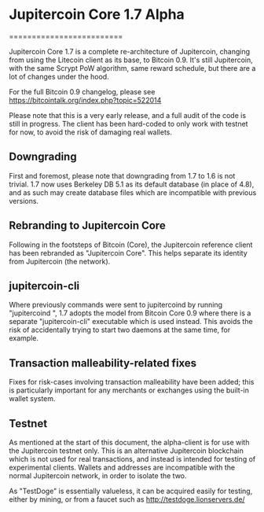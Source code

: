 # Jupitercoin Core 1.7 Alpha
=========================

Jupitercoin Core 1.7 is a complete re-architecture of Jupitercoin, changing from
using the Litecoin client as its base, to Bitcoin 0.9. It's still Jupitercoin,
with the same Scrypt PoW algorithm, same reward schedule, but there are a 
lot of changes under the hood.


For the full Bitcoin 0.9 changelog, please see https://bitcointalk.org/index.php?topic=522014

Please note that this is a very early release, and a full audit of the code
is still in progress. The client has been hard-coded to only work with testnet
for now, to avoid the risk of damaging real wallets.


Downgrading
-----------

First and foremost, please note that downgrading from 1.7 to 1.6 is not trivial.
1.7 now uses Berkeley DB 5.1 as its default database (in place of 4.8), and as
such may create database files which are incompatible with previous versions.

Rebranding to Jupitercoin Core
---------------------------

Following in the footsteps of Bitcoin (Core), the Jupitercoin reference client
has been rebranded as "Jupitercoin Core". This helps separate its identity
from Jupitercoin (the network).

jupitercoin-cli
------------

Where previously commands were sent to jupitercoind by running
"jupitercoind <command>", 1.7 adopts the model from Bitcoin Core 0.9 where there is
a separate "jupitercoin-cli" executable which is used instead. This avoids the risk
of accidentally trying to start two daemons at the same time, for example.


Transaction malleability-related fixes
--------------------------------------

Fixes for risk-cases involving transaction malleability have been added; this
is particularly important for any merchants or exchanges using the built-in
wallet system. 

Testnet
-------

As mentioned at the start of this document, the alpha-client is for use with the
Jupitercoin testnet only. This is an alternative Jupitercoin blockchain which is
not used for real transactions, and instead is intended for testing of experimental
clients. Wallets and addresses are incompatible with the normal Jupitercoin
network, in order to isolate the two.

As "TestDoge" is essentially valueless, it can be acquired easily for testing,
either by mining, or from a faucet such as http://testdoge.lionservers.de/
